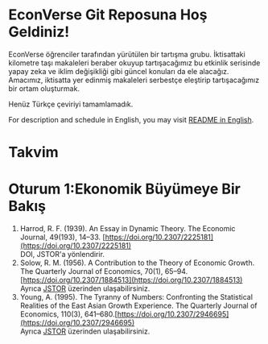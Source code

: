# EconVerse Git Reposuna Hoş Geldiniz!

EconVerse öğrenciler tarafından yürütülen bir tartışma grubu. İktisattaki kilometre taşı makaleleri beraber okuyup tartışacağımız bu etkinlik serisinde yapay zeka ve iklim değişikliği gibi güncel konuları da ele alacağız. Amacımız, iktisatta yer edinmiş makaleleri serbestçe eleştirip tartışacağımız bir ortam oluşturmak.

Henüz Türkçe çeviriyi tamamlamadık.

For description and schedule in English, you may visit [README in English](README_en.md).

# Takvim

# Oturum 1:Ekonomik Büyümeye Bir Bakış

1. Harrod, R. F. (1939). An Essay in Dynamic Theory. The Economic Journal, 49(193), 14–33. [https://doi.org/10.2307/2225181](https://doi.org/10.2307/2225181)  
   DOI, JSTOR'a yönlendirir.
2. Solow, R. M. (1956). A Contribution to the Theory of Economic Growth. The Quarterly Journal of Economics, 70(1), 65–94. [https://doi.org/10.2307/1884513](https://doi.org/10.2307/1884513)  
   Ayrıca [JSTOR](https://www.jstor.org/stable/1884513) üzerinden ulaşabilirsiniz.
3. Young, A. (1995). The Tyranny of Numbers: Confronting the Statistical Realities of the East Asian Growth Experience. The Quarterly Journal of Economics, 110(3), 641–680.[https://doi.org/10.2307/2946695](https://doi.org/10.2307/2946695)  
   Ayrıca [JSTOR](https://www.jstor.org/stable/1884513) üzerinden ulaşabilirsiniz.

